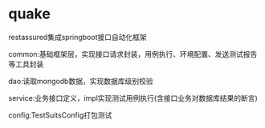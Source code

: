 # quake
restassured集成springboot接口自动化框架

common:基础框架层，实现接口请求封装，用例执行、环境配置、发送测试报告等工具封装

dao:读取mongodb数据，实现数据库级别校验

service:业务接口定义，impl实现测试用例执行(含接口业务对数据库结果的断言)

config:TestSuitsConfig打包测试
